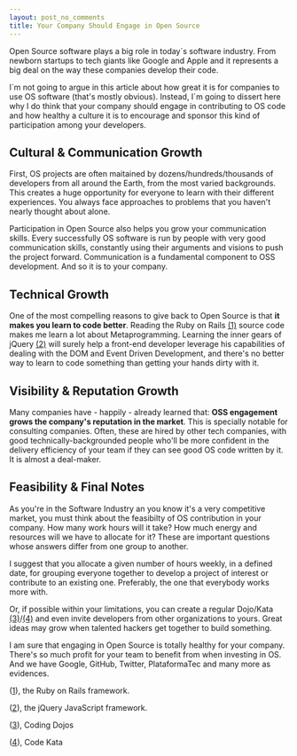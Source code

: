 ```yaml
---
layout: post_no_comments
title: Your Company Should Engage in Open Source
---
```


<span class="drops">O</span>pen Source software plays a big role in today´s software industry. From newborn startups to tech giants like Google and Apple and it represents a big deal on the way these companies develop their code.

I´m not going to argue in this article about how great it is for companies to use OS software (that's mostly obvious). Instead, I´m going to dissert here why I do think that your company should engage in contributing to OS code and how healthy a culture it is to encourage and sponsor this kind of participation among your developers.

## Cultural & Communication Growth

First, OS projects are often maitained by dozens/hundreds/thousands of developers from all around the Earth, from the most varied backgrounds. This creates a huge opportunity for everyone to learn with their different experiences. You always face approaches to problems that you haven't nearly thought about alone.

Participation in Open Source also helps you grow your communication skills. Every successfully OS software is run by people with very good communication skills, constantly using their arguments and visions to push the project forward. Communication is a fundamental component to OSS development. And so it is to your company.

## Technical Growth

One of the most compelling reasons to give back to Open Source is that **it makes you learn to code better**. Reading the Ruby on Rails <a href="#foot-link-1">(1)</a> source code makes me learn a lot about Metaprogramming. Learning the inner gears of jQuery <a href="#foot-link-2">(2)</a> will surely help a front-end developer leverage his capabilities of dealing with the DOM and Event Driven Development, and there's no better way to learn to code something than getting your hands dirty with it.

## Visibility & Reputation Growth

Many companies have - happily - already learned that: **OSS engagement grows the company's reputation in the market**. This is specially notable for consulting companies. Often, these are hired by other tech companies, with good technically-backgrounded people who'll be more confident in the delivery efficiency of your team if they can see good OS code written by it. It is almost a deal-maker.

## Feasibility & Final Notes

As you're in the Software Industry an you know it's a very competitive market, you must think about the feasibilty of OS contribution in your company. How many work hours will it take? How much energy and resources will we have to allocate for it? These are important questions whose answers differ from one group to another.

I suggest that you allocate a given number of hours weekly, in a defined date, for grouping everyone together to develop a project of interest or contribute to an existing one. Preferably, the one that everybody works more with.

Or, if possible within your limitations, you can create a regular Dojo/Kata <a href="#foot-link-3">(3)</a>/<a href="#foot-link-4">(4)</a> and even invite developers from other organizations to yours. Great ideas may grow when talented hackers get together to build something.

I am sure that engaging in Open Source is totally healthy for your company. There's so much profit for your team to benefit from when investing in OS. And we have Google, GitHub, Twitter, PlataformaTec and many more as evidences.

<p class="foot-link" id="foot-link-1">(<a href="http://rubyonrails.org">1</a>), the Ruby on Rails framework.</p>

<p class="foot-link" id="foot-link-2">(<a href="http://jquery.com">2</a>), the jQuery JavaScript framework.</p>

<p class="foot-link" id="foot-link-3">(<a href="http://codingdojo.org/">3</a>), Coding Dojos</p>

<p class="foot-link" id="foot-link-4">(<a href="http://en.wikipedia.org/wiki/Kata_(programming)">4</a>), Code Kata</p>

[1]: http://rubyonrails.org
[2]: http://jquery.com
[3]: http://codingdojo.org/
[4]: http://en.wikipedia.org/wiki/Kata_(programming)
